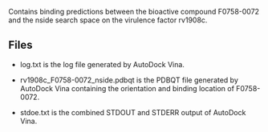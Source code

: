 Contains binding predictions between the bioactive compound F0758-0072 and the nside search space on the virulence factor rv1908c.

## Files

- log.txt is the log file generated by AutoDock Vina.

- rv1908c_F0758-0072_nside.pdbqt is the PDBQT file generated by AutoDock Vina containing the orientation and binding location of F0758-0072.

- stdoe.txt is the combined STDOUT and STDERR output of AutoDock Vina.

